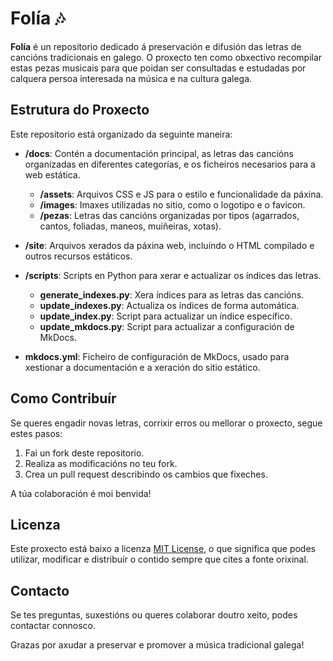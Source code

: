 # Folía 🎶

**Folía** é un repositorio dedicado á preservación e difusión das letras de cancións tradicionais en galego. O proxecto ten como obxectivo recompilar estas pezas musicais para que poidan ser consultadas e estudadas por calquera persoa interesada na música e na cultura galega.

## Estrutura do Proxecto

Este repositorio está organizado da seguinte maneira:

- **/docs**: Contén a documentación principal, as letras das cancións organizadas en diferentes categorías, e os ficheiros necesarios para a web estática.
  - **/assets**: Arquivos CSS e JS para o estilo e funcionalidade da páxina.
  - **/images**: Imaxes utilizadas no sitio, como o logotipo e o favicon.
  - **/pezas**: Letras das cancións organizadas por tipos (agarrados, cantos, foliadas, maneos, muiñeiras, xotas).
  
- **/site**: Arquivos xerados da páxina web, incluíndo o HTML compilado e outros recursos estáticos.
  
- **/scripts**: Scripts en Python para xerar e actualizar os índices das letras.
  - **generate_indexes.py**: Xera índices para as letras das cancións.
  - **update_indexes.py**: Actualiza os índices de forma automática.
  - **update_index.py**: Script para actualizar un índice específico.
  - **update_mkdocs.py**: Script para actualizar a configuración de MkDocs.

- **mkdocs.yml**: Ficheiro de configuración de MkDocs, usado para xestionar a documentación e a xeración do sitio estático.

## Como Contribuír

Se queres engadir novas letras, corrixir erros ou mellorar o proxecto, segue estes pasos:

1. Fai un fork deste repositorio.
2. Realiza as modificacións no teu fork.
3. Crea un pull request describindo os cambios que fixeches.

A túa colaboración é moi benvida!

## Licenza

Este proxecto está baixo a licenza [MIT License](LICENSE), o que significa que podes utilizar, modificar e distribuír o contido sempre que cites a fonte orixinal.

## Contacto

Se tes preguntas, suxestións ou queres colaborar doutro xeito, podes contactar connosco.

Grazas por axudar a preservar e promover a música tradicional galega!
